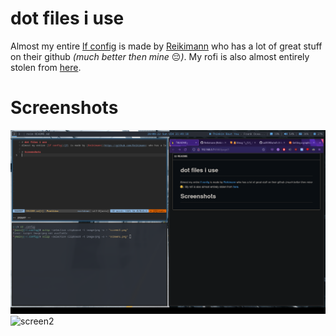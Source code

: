 # dot files i use
Almost my entire [lf config](lf) is made by [Reikimann](https://github.com/Reikimann) who has a lot of great stuff on their github *(much better then mine* :pensive:*)*. My rofi is also almost entirely stolen from [here](https://github.com/adi1090x/rofi). 

# Screenshots
![screen1](screenshots/screen1.png)
![screen2](screenshots/conky.png)
